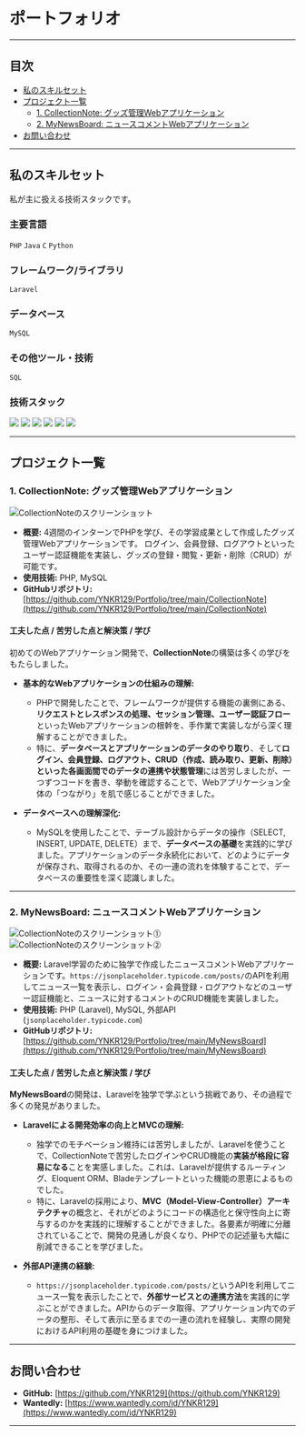 # ポートフォリオ

---

## 目次

- [私のスキルセット](#私のスキルセット)
- [プロジェクト一覧](#プロジェクト一覧)
  - [1. CollectionNote: グッズ管理Webアプリケーション](#1-collectionnote-グッズ管理webアプリケーション)
  - [2. MyNewsBoard: ニュースコメントWebアプリケーション](#2-mynewsboard-ニュースコメントwebアプリケーション)
- [お問い合わせ](#お問い合わせ)

---

## 私のスキルセット

私が主に扱える技術スタックです。

### 主要言語
`PHP` `Java` `C` `Python`

### フレームワーク/ライブラリ
`Laravel`

### データベース
`MySQL`

### その他ツール・技術
`SQL`

### 技術スタック
<p>
  <img src="https://img.shields.io/badge/-PHP-777BB4?style=flat-square&logo=php&logoColor=white"/>
  <img src="https://img.shields.io/badge/-Java-007396?style=flat-square&logo=java&logoColor=white"/>
  <img src="https://img.shields.io/badge/-C-A8B9CC?style=flat-square&logo=c&logoColor=white"/>
  <img src="https://img.shields.io/badge/-Python-3776AB?style=flat-square&logo=python&logoColor=white"/>
  <img src="https://img.shields.io/badge/-Laravel-FF2D20?style=flat-square&logo=laravel&logoColor=white"/>
  <img src="https://img.shields.io/badge/-MySQL-4479A1?style=flat-square&logo=mysql&logoColor=white"/>
</p>

---

## プロジェクト一覧

### 1. CollectionNote: グッズ管理Webアプリケーション

![CollectionNoteのスクリーンショット](https://github.com/YNKR129/Portfolio/tree/main/images/CollectionNote/index.png)

-   **概要:** 4週間のインターンでPHPを学び、その学習成果として作成したグッズ管理Webアプリケーションです。
    ログイン、会員登録、ログアウトといったユーザー認証機能を実装し、グッズの登録・閲覧・更新・削除（CRUD）が可能です。
-   **使用技術:** PHP, MySQL
-   **GitHubリポジトリ:** [https://github.com/YNKR129/Portfolio/tree/main/CollectionNote](https://github.com/YNKR129/Portfolio/tree/main/CollectionNote) 

#### 工夫した点 / 苦労した点と解決策 / 学び

初めてのWebアプリケーション開発で、**CollectionNote**の構築は多くの学びをもたらしました。

* **基本的なWebアプリケーションの仕組みの理解:**
    * PHPで開発したことで、フレームワークが提供する機能の裏側にある、**リクエストとレスポンスの処理、セッション管理、ユーザー認証フロー**といったWebアプリケーションの根幹を、手作業で実装しながら深く理解することができました。
    * 特に、**データベースとアプリケーションのデータのやり取り**、そして**ログイン、会員登録、ログアウト、CRUD（作成、読み取り、更新、削除）といった各画面間でのデータの連携や状態管理**には苦労しましたが、一つずつコードを書き、挙動を確認することで、Webアプリケーション全体の「つながり」を肌で感じることができました。

* **データベースへの理解深化:**
    * MySQLを使用したことで、テーブル設計からデータの操作（SELECT, INSERT, UPDATE, DELETE）まで、**データベースの基礎**を実践的に学びました。アプリケーションのデータ永続化において、どのようにデータが保存され、取得されるのか、その一連の流れを体験することで、データベースの重要性を深く認識しました。

---

### 2. MyNewsBoard: ニュースコメントWebアプリケーション

![CollectionNoteのスクリーンショット⓵](https://github.com/YNKR129/Portfolio/tree/main/images/MyNewsBoard/index.png)
![CollectionNoteのスクリーンショット⓶](https://github.com/YNKR129/Portfolio/tree/main/images/MyNewsBoard/show.png)

-   **概要:** Laravel学習のために独学で作成したニュースコメントWebアプリケーションです。`https://jsonplaceholder.typicode.com/posts/`のAPIを利用してニュース一覧を表示し、ログイン・会員登録・ログアウトなどのユーザー認証機能と、ニュースに対するコメントのCRUD機能を実装しました。
-   **使用技術:** PHP (Laravel), MySQL, 外部API (`jsonplaceholder.typicode.com`)
-   **GitHubリポジトリ:** [https://github.com/YNKR129/Portfolio/tree/main/MyNewsBoard](https://github.com/YNKR129/Portfolio/tree/main/MyNewsBoard)

#### 工夫した点 / 苦労した点と解決策 / 学び

**MyNewsBoard**の開発は、Laravelを独学で学ぶという挑戦であり、その過程で多くの発見がありました。

* **Laravelによる開発効率の向上とMVCの理解:**
    * 独学でのモチベーション維持には苦労しましたが、Laravelを使うことで、CollectionNoteで苦労したログインやCRUD機能の**実装が格段に容易になる**ことを実感しました。これは、Laravelが提供するルーティング、Eloquent ORM、Bladeテンプレートといった機能の恩恵によるものでした。
    * 特に、Laravelの採用により、**MVC（Model-View-Controller）アーキテクチャ**の概念と、それがどのようにコードの構造化と保守性向上に寄与するのかを実践的に理解することができました。各要素が明確に分離されていることで、開発の見通しが良くなり、PHPでの記述量も大幅に削減できることを学びました。

* **外部API連携の経験:**
    * `https://jsonplaceholder.typicode.com/posts/`というAPIを利用してニュース一覧を表示したことで、**外部サービスとの連携方法**を実践的に学ぶことができました。APIからのデータ取得、アプリケーション内でのデータの整形、そして表示に至るまでの一連の流れを経験し、実際の開発におけるAPI利用の基礎を身につけました。

---

## お問い合わせ

-   **GitHub:** [https://github.com/YNKR129](https://github.com/YNKR129)
-   **Wantedly:** [https://www.wantedly.com/id/YNKR129](https://www.wantedly.com/id/YNKR129)

---